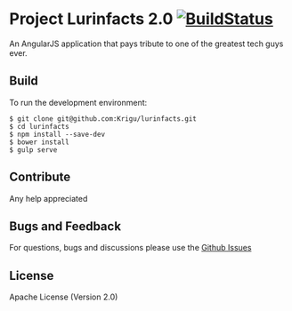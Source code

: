 # Project Lurinfacts 2.0 [![BuildStatus](https://travis-ci.org/Krigu/lurinfacts.svg?branch=master)](https://travis-ci.org/Krigu/lurinfacts)
An AngularJS application that pays tribute to one of the greatest tech guys ever. 

## Build 

To run the development environment:

```
$ git clone git@github.com:Krigu/lurinfacts.git
$ cd lurinfacts
$ npm install --save-dev
$ bower install
$ gulp serve

```
## Contribute
Any help appreciated

## Bugs and Feedback
For questions, bugs and discussions please use the [Github Issues](https://github.com/Krigu/lurinfacts/issues)

## License
Apache License (Version 2.0)

